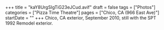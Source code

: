 +++
title = "kaY8UrgSIgTiG23eJCud.avif"
draft = false
tags = ["Photos"]
categories = ["Pizza Time Theatre"]
pages = ["Chico, CA (966 East Ave)"]
startDate = ""
+++
Chico, CA exterior, September 2010, still with the SPT 1992 Remodel exterior.
